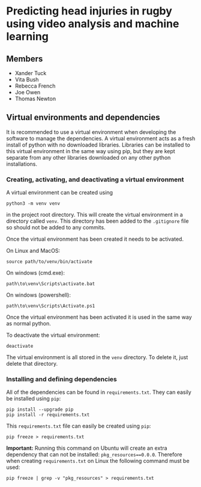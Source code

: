 # Predicting head injuries in rugby using video analysis and machine learning

## Members

* Xander Tuck
* Vita Bush
* Rebecca French
* Joe Owen
* Thomas Newton

## Virtual environments and dependencies

It is recommended to use a virtual environment when developing the software
to manage the dependencies. A virtual environment acts as a fresh install
of python with no downloaded libraries. Libraries can be installed to
this virtual environment in the same way using pip, but they are kept
separate from any other libraries downloaded on any other python installations.

### Creating, activating, and deactivating a virtual environment

A virtual environment can be created using

```
python3 -m venv venv
```

in the project root directory. This will create the virtual environment in
a directory called `venv`. This directory has been added to the `.gitignore`
file so should not be added to any commits.

Once the virtual environment has been created it needs to be activated. 

On Linux and MacOS:

```
source path/to/venv/bin/activate
```

On windows (cmd.exe):

```
path\to\venv\Scripts\activate.bat
```

On windows (powershell):

```
path\to\venv\Scripts\Activate.ps1
```

Once the virtual environment has been activated it is used in the same
way as normal python.

To deactivate the virtual environment:

```
deactivate
```

The virtual environment is all stored in the `venv` directory. To
delete it, just delete that directory.

### Installing and defining dependencies

All of the dependencies can be found in `requirements.txt`. They
can easily be installed using `pip`:

```
pip install --upgrade pip
pip install -r requirements.txt
```

This `requirements.txt` file can easily be created using `pip`:

```
pip freeze > requirements.txt
```

**Important:** Running this command on Ubuntu will create an extra
dependency that can not be installed: `pkg_resources==0.0.0`. 
Therefore when creating `requirements.txt` on Linux the following
command must be used:

```
pip freeze | grep -v "pkg_resources" > requirements.txt
```